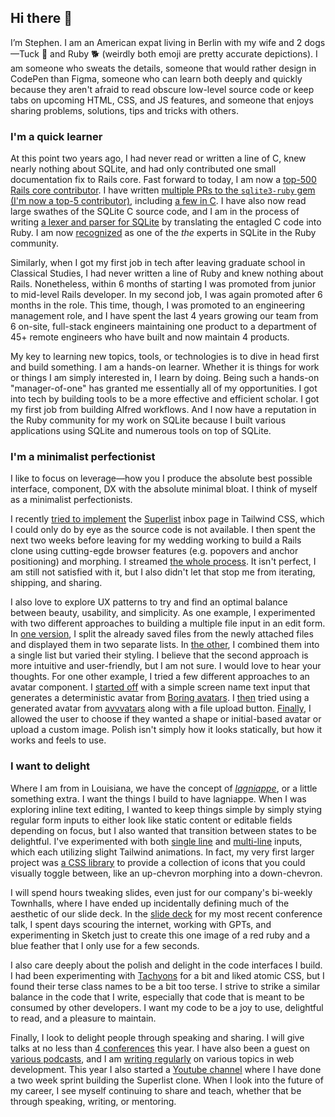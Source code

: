 ## Hi there 👋


I’m Stephen. I am an American expat living in Berlin with my wife and 2 dogs—Tuck 🐶 and Ruby 🐕 (weirdly both emoji are pretty accurate depictions). I am someone who sweats the details, someone that would rather design in CodePen than Figma, someone who can learn both deeply and quickly because they aren't afraid to read obscure low-level source code or keep tabs on upcoming HTML, CSS, and JS features, and someone that enjoys sharing problems, solutions, tips and tricks with others.

### I'm a quick learner

At this point two years ago, I had never read or written a line of C, knew nearly nothing about SQLite, and had only contributed one small documentation fix to Rails core. Fast forward to today, I am now a <a href="https://contributors.rubyonrails.org/contributors/stephen-margheim/commits" class="underline">top-500 Rails core contributor</a>. I have written <a href="https://github.com/sparklemotion/sqlite3-ruby/pulls?q=is%3Apr+author%3Afractaledmind+is%3Aclosed">multiple PRs to the `sqlite3-ruby` gem (I'm now a top-5 contributor)</a>, including <a href="https://github.com/sparklemotion/sqlite3-ruby/pull/463/files#diff-5a393d9872eb01d26891fb3583a9415dd3e4e5635964c82aee5263fde02ecde3">a few in C</a>. I have also now read large swathes of the SQLite C source code, and I am in the process of writing <a href="https://github.com/fractaledmind/feather">a lexer and parser for SQLite</a> by translating the entagled C code into Ruby. I am now <a href="https://x.com/levelsio/status/1763599554409079286?s=20">recognized</a> as one of the <em>the</em> experts in SQLite in the Ruby community.

Similarly, when I got my first job in tech after leaving graduate school in Classical Studies, I had never written a line of Ruby and knew nothing about Rails. Nonetheless, within 6 months of starting I was promoted from junior to mid-level Rails developer. In my second job, I was again promoted after 6 months in the role. This time, though, I was promoted to an engineering management role, and I have spent the last 4 years growing our team from 6 on-site, full-stack engineers maintaining one product to a department of 45+ remote engineers who have built and now maintain 4 products.

My key to learning new topics, tools, or technologies is to dive in head first and build something. I am a hands-on learner. Whether it is things for work or things I am simply interested in, I learn by doing. Being such a hands-on "manager-of-one" has granted me essentially all of my opportunities. I got into tech by building tools to be a more effective and efficient scholar. I got my first job from building Alfred workflows. And I now have a reputation in the Ruby community for my work on SQLite because I built various applications using SQLite and numerous tools on top of SQLite.

### I'm a minimalist perfectionist

I like to focus on leverage—how you I produce the absolute best possible interface, component, DX with the absolute minimal bloat. I think of myself as a minimalist perfectionists.

I recently <a href="https://codepen.io/smargh/full/KKEbmyG">tried to implement</a> the <a href="https://www.superlist.com">Superlist</a> inbox page in Tailwind CSS, which I could only do by eye as the source code is not available. I then spent the next two weeks before leaving for my wedding working to build a Rails clone using cutting-egde browser features (e.g. popovers and anchor positioning) and morphing. I streamed <a href="https://www.youtube.com/playlist?list=PLuoosK264omOd8uszVOD0dzRfQc0uVJOK">the whole process</a>. It isn't perfect, I am still not satisfied with it, but I also didn't let that stop me from iterating, shipping, and sharing.

I also love to explore UX patterns to try and find an optimal balance between beauty, usability, and simplicity. As one example, I experimented with two different approaches to building a multiple file input in an edit form. In <a href="https://codepen.io/smargh/pen/mdGLpEz">one version</a>, I split the already saved files from the newly attached files and displayed them in two separate lists. In <a href="https://codepen.io/smargh/pen/MWqGKrp">the other</a>, I combined them into a single list but varied their styling. I believe that the second approach is more intuitive and user-friendly, but I am not sure. I would love to hear your thoughts. For one other example, I tried a few different approaches to an avatar component. I <a href="https://codepen.io/smargh/pen/qBQEaKj">started off</a> with a simple screen name text input that generates a deterministic avatar from <a href="https://boringavatars.com">Boring avatars</a>. I <a href="https://codepen.io/smargh/pen/poONzWG">then</a> tried using a generated avatar from <a href="https://avvvatars.com">avvvatars</a> along with a file upload button. <a href="https://codepen.io/smargh/pen/bGxBazW">Finally</a>, I allowed the user to choose if they wanted a shape or initial-based avatar or upload a custom image. Polish isn't simply how it looks statically, but how it works and feels to use.


### I want to delight

Where I am from in Louisiana, we have the concept of <em><a href="https://en.wikipedia.org/wiki/Lagniappe">lagniappe</a></em>, or a little something extra. I want the things I build to have lagniappe. When I was exploring inline text editing, I wanted to keep things simple by simply stying regular form inputs to either look like static content or editable fields depending on focus, but I also wanted that transition between states to be delightful. I've experimented with both <a href="https://codepen.io/smargh/pen/dyepyVe">single line</a> and <a href="https://codepen.io/smargh/pen/yLjaLPO">multi-line</a> inputs, which each utilizing slight Tailwind animations. In fact, my very first larger project was <a href="https://codepen.io/smargh/pen/ZGNWmY">a CSS library</a> to provide a collection of icons that you could visually toggle between, like an up-chevron morphing into a down-chevron.

I will spend hours tweaking slides, even just for our company's bi-weekly Townhalls, where I have ended up incidentally defining much of the aesthetic of our slide deck. In the <a href="https://fractaledmind.github.io/2023/12/23/rubyconftw/">slide deck</a> for my most recent conference talk, I spent days scouring the internet, working with GPTs, and experimenting in Sketch just to create this one image of a red ruby and a blue feather that I only use for a few seconds.
      
I also care deeply about the polish and delight in the code interfaces I build. I had been experimenting with <a href="https://tachyons.io">Tachyons</a> for a bit and liked atomic CSS, but I found their terse class names to be a bit too terse. I strive to strike a similar balance in the code that I write, especially that code that is meant to be consumed by other developers. I want my code to be a joy to use, delightful to read, and a pleasure to maintain.

Finally, I look to delight people through speaking and sharing. I will give talks at no less than <a href="https://fractaledmind.github.io/speaking/">4 conferences</a> this year. I have also been a guest on <a href="https://fractaledmind.github.io/speaking/">various podcasts</a>, and I am <a href="https://fractaledmind.github.io/posts/">writing regularly</a> on various topics in web development. This year I also started a <a href="https://www.youtube.com/channel/UCB-Ks14vr9bk4wgWX3xFnPA">Youtube channel</a> where I have done a two week sprint building the Superlist clone. When I look into the future of my career, I see myself continuing to share and teach, whether that be through speaking, writing, or mentoring.
    

<!--
**fractaledmind/fractaledmind** is a ✨ _special_ ✨ repository because its `README.md` (this file) appears on your GitHub profile.

Here are some ideas to get you started:

- 🔭 I’m currently working on ...
- 🌱 I’m currently learning ...
- 👯 I’m looking to collaborate on ...
- 🤔 I’m looking for help with ...
- 💬 Ask me about ...
- 📫 How to reach me: ...
- 😄 Pronouns: ...
- ⚡ Fun fact: ...
-->
